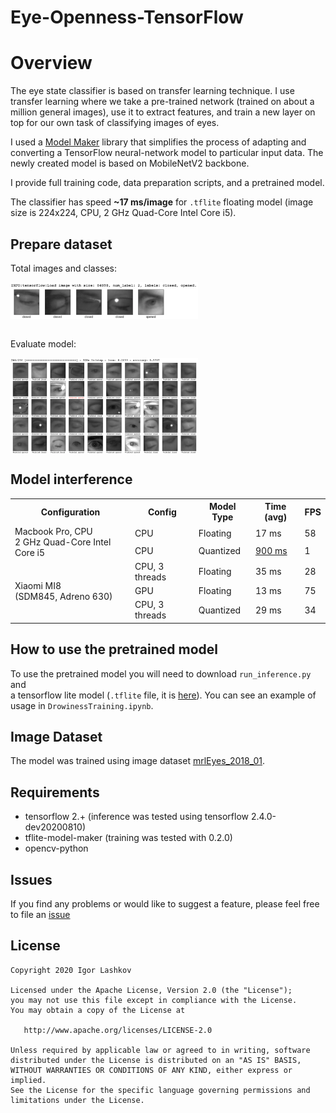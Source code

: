 # Eye-Openness-TensorFlow

# Overview

The eye state classifier is based on transfer learning technique. I use transfer learning where we take a pre-trained network (trained on about a million general images), use it to extract features, and train a new layer on top for our own task of classifying images of eyes.

I used a [Model Maker](https://www.tensorflow.org/lite/tutorials/model_maker_image_classification) library that simplifies the process of adapting and converting a TensorFlow neural-network model to particular input data. The newly created model is based on MobileNetV2 backbone.

I provide full training code, data preparation scripts, and a pretrained model.

The classifier has speed **~17 ms/image** for `.tflite` floating model (image size is 224x224, CPU, 2 GHz Quad-Core Intel Core i5).


## Prepare dataset

<p>Total images and classes:</p>

<div>
  <img align="center" src="img/prepare_dataset_random.png" alt="Dataset"
  style="max-width: 300px; height: auto; ">
  <br /><br />

  <p>Evaluate model:</p>
   <img align="center" src="img/evaluate_model.png" alt="Evaluate model" style="max-width: 300px; height: auto; ">
</div>

## Model interference

<table>
	<tbody>
		<tr>
            <th>Configuration</th>
            <th>Config</th>
            <th>Model Type</th>
            <th>Time (avg)</th>
            <th>FPS</th>
		</tr>
		<tr>
			<td rowspan="2">Macbook Pro, CPU<br/>2 GHz Quad-Core Intel Core i5</td>
            <td>CPU</td>
			<td>Floating</td>
            <td>17 ms</td>
            <td>58</td>
		</tr>
		<tr>
            <td>CPU</td>
			<td>Quantized</td>
            <td><a href='https://github.com/tensorflow/tensorflow/issues/21698'>900 ms</a></td>
            <td>1</td>
		</tr>
		<tr>
			<td rowspan="3">Xiaomi MI8<br />(SDM845, Adreno 630)</td>
            <td>CPU, 3 threads</td>
			<td>Floating</td>
            <td>35 ms</td>
            <td>28</td>
		</tr>
		<tr>
            <td>GPU</td>
			<td>Floating</td>
            <td>13 ms</td>
            <td>75</td>
		</tr>
        <tr>
            <td>CPU, 3 threads</td>
			<td>Quantized</td>
            <td>29 ms</td>
            <td>34</td>
		</tr>
	</tbody>
</table>


## How to use the pretrained model

To use the pretrained model you will need to download `run_inference.py` and  
a tensorflow lite model (`.tflite` file, it is [here](https://drive.google.com/drive/folders/1oZTsJ550O-z3ImMlgjWRBo9JhM9vOo6-?usp=sharing)). You can see an example of usage in `DrowinessTraining.ipynb`. 


## Image Dataset
The model was trained using image dataset [mrlEyes_2018_01](http://mrl.cs.vsb.cz/eyedataset).



## Requirements

* tensorflow 2.+ (inference was tested using tensorflow 2.4.0-dev20200810)
* tflite-model-maker (training was tested with 0.2.0)
* opencv-python


## Issues

If you find any problems or would like to suggest a feature, please
feel free to file an [issue](https://github.com/iglaweb/Eye-Openness-TensorFlow/issues)

## License

    Copyright 2020 Igor Lashkov

    Licensed under the Apache License, Version 2.0 (the "License");
    you may not use this file except in compliance with the License.
    You may obtain a copy of the License at

       http://www.apache.org/licenses/LICENSE-2.0

    Unless required by applicable law or agreed to in writing, software
    distributed under the License is distributed on an "AS IS" BASIS,
    WITHOUT WARRANTIES OR CONDITIONS OF ANY KIND, either express or implied.
    See the License for the specific language governing permissions and
    limitations under the License.
